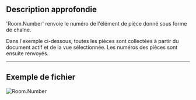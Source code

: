 ## Description approfondie
'Room.Number' renvoie le numéro de l'élément de pièce donné sous forme de chaîne.

Dans l'exemple ci-dessous, toutes les pièces sont collectées à partir du document actif et de la vue sélectionnée. Les numéros des pièces sont ensuite renvoyés.
___
## Exemple de fichier

![Room.Number](./Revit.Elements.Room.Number_img.jpg)
